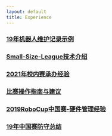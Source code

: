 ```yaml
---
layout: default 
title: Experience
---
```

### [19年机器人维护记录示例](19年机器人维护记录示例)
### [Small-Size-League技术介绍](Small-Size-League技术介绍)
### [2021年校内赛承办经验](2021年校内赛承办经验)
### [比赛操作指南与建议](比赛操作指南与建议)
### [2019RoboCup中国赛-硬件管理经验](2019RoboCup中国赛-硬件管理经验)
### [19年中国赛防守总结](19年中国赛防守总结)
